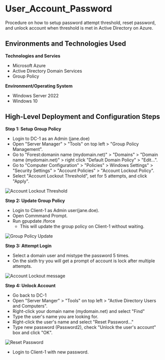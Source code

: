# User_Account_Password
Procedure on how to setup password attempt threshold, reset password, and unlock account when threshold is met in Active Directory on Azure.


<h2>Environments and Technologies Used</h2>

**Technologies and Servies**
- Microsoft Azure
- Active Directory Domain Services
- Group Policy

**Environment/Operating System**
- Windows Server 2022
- Windows 10

<h2>High-Level Deployment and Configuration Steps</h2>

**Step 1: Setup Group Policy**
- Login to DC-1 as an Admin (jane.doe)
- Open "Server Manager" > "Tools" on top left > "Group Policy Management".
- Go to "Forest:domanin name (mydomain.net)" > "Domains" > "Domain name (mydomain.net)" > right click "Default Domain Policy" > "Edit...".
- Go to "Computer Configuration" > "Policies" > Windows Settings" > "Security Settings" > "Account Policies" > "Account Lockout Policy".
- Select "Account Lockout Threshold", set for 5 attempts, and click "Apply".

![Account Lockout Threshold](https://github.com/user-attachments/assets/8e9e0df1-5f3f-441c-8b83-8b9a8bbb0021)

**Step 2: Update Group Policy**
- Login to Client-1 as Admin user(jane.doe).
- Open Commmand Prompt.
- Run gpupdate /force
  - This will update the group policy on Client-1 without waiting.

![Group Policy Update](https://github.com/user-attachments/assets/62ee4103-5499-4d46-a069-30b8a3a0daf3)

 
**Step 3: Attempt Login**
- Select a domain user and mistype the password 5 times.
- On the sixth try you will get a prompt of account is lock after multiple attempts.

![Account Lockout message](https://github.com/user-attachments/assets/cc62c2d6-c589-4b52-b7a2-91a5374d2868)

**Step 4: Unlock Account**
- Go back to DC-1
- Open "Server Manger" > "Tools" on top left > "Active Directory Users and Computers".
- Right-click your domain name (mydomain.net) and select "Find"
- Type the user's name you are looking for.
- Right-click the user's name and select "Reset Password..."
- Type new password (Password2), check "Unlock the user's account" box and click "OK".

![Reset Password](https://github.com/user-attachments/assets/f27b8b7b-5ab5-421f-8b89-e7bbb843baf3)

- Login to Client-1 with new password.
